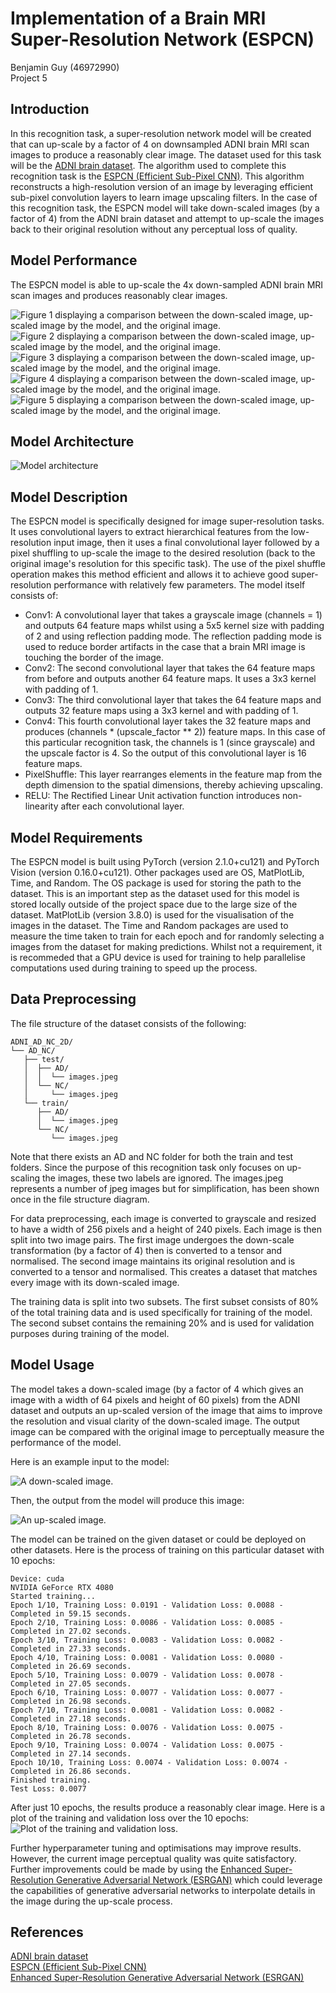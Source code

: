 # Implementation of a Brain MRI Super-Resolution Network (ESPCN)
Benjamin Guy (46972990)  
Project 5

## Introduction
In this recognition task, a super-resolution network model will be created that can up-scale by a factor of 4 on downsampled ADNI brain MRI scan images to produce a reasonably clear image. The dataset used for this task will be the [ADNI brain dataset](https://adni.loni.usc.edu/). The algorithm used to complete this recognition task is the [ESPCN (Efficient Sub-Pixel CNN)](https://keras.io/examples/vision/super_resolution_sub_pixel/). This algorithm reconstructs a high-resolution version of an image by leveraging
efficient sub-pixel convolution layers to learn image upscaling filters. In the case of this recognition task, the ESPCN model will take down-scaled images (by a factor of 4) from the ADNI brain dataset and attempt to up-scale the images back to their original resolution without any perceptual loss of quality. 

## Model Performance
The ESPCN model is able to up-scale the 4x down-sampled ADNI brain MRI scan images and produces reasonably clear images.

![Figure 1 displaying a comparison between the down-scaled image, up-scaled image by the model, and the original image.](images/Figure_1.png?raw=true "Model performance 1")
![Figure 2 displaying a comparison between the down-scaled image, up-scaled image by the model, and the original image.](images/Figure_2.png?raw=true "Model performance 2")
![Figure 3 displaying a comparison between the down-scaled image, up-scaled image by the model, and the original image.](images/Figure_3.png?raw=true "Model performance 3")
![Figure 4 displaying a comparison between the down-scaled image, up-scaled image by the model, and the original image.](images/Figure_4.png?raw=true "Model performance 4")
![Figure 5 displaying a comparison between the down-scaled image, up-scaled image by the model, and the original image.](images/Figure_5.png?raw=true "Model performance 5")

## Model Architecture
![Model architecture](images/Digraph.png?raw=true "Torchviz visualisation of the ESPCN model.")

## Model Description
The ESPCN model is specifically designed for image super-resolution tasks. It uses convolutional layers to extract hierarchical features from the low-resolution input image, then it uses a final convolutional layer followed by a pixel shuffling to up-scale the image to the desired resolution (back to the original image's resolution for this specific task). The use of the pixel shuffle operation makes this method efficient and allows it to achieve good super-resolution performance with relatively few parameters. The model itself consists of:

* Conv1: A convolutional layer that takes a grayscale image (channels = 1) and outputs 64 feature maps whilst using a 5x5 kernel size with padding of 2 and using reflection padding mode. The reflection padding mode is used to reduce border artifacts in the case that a brain MRI image is touching the border of the image.
* Conv2: The second convolutional layer that takes the 64 feature maps from before and outputs another 64 feature maps. It uses a 3x3 kernel with padding of 1.
* Conv3: The third convolutional layer that takes the 64 feature maps and outputs 32 feature maps using a 3x3 kernel and with padding of 1.
* Conv4: This fourth convolutional layer takes the 32 feature maps and produces (channels * (upscale_factor ** 2)) feature maps. In this case of this particular recognition task, the channels is 1 (since grayscale) and the upscale factor is 4. So the output of this convolutional layer is 16 feature maps.
* PixelShuffle: This layer rearranges elements in the feature map from the depth dimension to the spatial dimensions, thereby achieving upscaling.
* RELU: The Rectified Linear Unit activation function introduces non-linearity after each convolutional layer.

## Model Requirements
The ESPCN model is built using PyTorch (version 2.1.0+cu121) and PyTorch Vision (version 0.16.0+cu121). Other packages used are OS, MatPlotLib, Time, and Random. The OS package is used for storing the path to the dataset. This is an important step as the dataset used for this model is stored locally outside of the project space due to the large size of the dataset. MatPlotLib (version 3.8.0) is used for the visualisation of the images in the dataset. The Time and Random packages are used to measure the time taken to train for each epoch and for randomly selecting a images from the dataset for making predictions. Whilst not a requirement, it is recommeded that a GPU device is used for training to help parallelise computations used during training to speed up the process.

## Data Preprocessing
The file structure of the dataset consists of the following:
```
ADNI_AD_NC_2D/
└── AD_NC/
   ├── test/
   │  ├── AD/
   │  │  └── images.jpeg
   │  └── NC/
   │     └── images.jpeg
   └── train/
      ├── AD/
      │  └── images.jpeg
      └── NC/
         └── images.jpeg
```

Note that there exists an AD and NC folder for both the train and test folders. Since the purpose of this recognition task only focuses on up-scaling the images, these two labels are ignored. The images.jpeg represents a number of jpeg images but for simplification, has been shown once in the file structure diagram.

For data preprocessing, each image is converted to grayscale and resized to have a width of 256 pixels and a height of 240 pixels. Each image is then split into two image pairs. The first image undergoes the down-scale transformation (by a factor of 4) then is converted to a tensor and normalised. The second image maintains its original resolution and is converted to a tensor and normalised. This creates a dataset that matches every image with its down-scaled image.

The training data is split into two subsets. The first subset consists of 80% of the total training data and is used specifically for training of the model. The second subset contains the remaining 20% and is used for validation purposes during training of the model.

## Model Usage
The model takes a down-scaled image (by a factor of 4 which gives an image with a width of 64 pixels and height of 60 pixels) from the ADNI dataset and outputs an up-scaled version of the image that aims to improve the resolution and visual clarity of the down-scaled image. The output image can be compared with the original image to perceptually measure the performance of the model.

Here is an example input to the model:

![A down-scaled image.](images/Downscaled_image.png?raw=true "Down-scaled image example.")

Then, the output from the model will produce this image:

![An up-scaled image.](images/Upscaled_image.png?raw=true "Up-scaled image example.")

The model can be trained on the given dataset or could be deployed on other datasets. Here is the process of training on this particular dataset with 10 epochs:

```
Device: cuda
NVIDIA GeForce RTX 4080
Started training...
Epoch 1/10, Training Loss: 0.0191 - Validation Loss: 0.0088 - Completed in 59.15 seconds.
Epoch 2/10, Training Loss: 0.0086 - Validation Loss: 0.0085 - Completed in 27.02 seconds.
Epoch 3/10, Training Loss: 0.0083 - Validation Loss: 0.0082 - Completed in 27.33 seconds.
Epoch 4/10, Training Loss: 0.0081 - Validation Loss: 0.0080 - Completed in 26.69 seconds.
Epoch 5/10, Training Loss: 0.0079 - Validation Loss: 0.0078 - Completed in 27.05 seconds.
Epoch 6/10, Training Loss: 0.0077 - Validation Loss: 0.0077 - Completed in 26.98 seconds.
Epoch 7/10, Training Loss: 0.0081 - Validation Loss: 0.0082 - Completed in 27.18 seconds.
Epoch 8/10, Training Loss: 0.0076 - Validation Loss: 0.0075 - Completed in 26.78 seconds.
Epoch 9/10, Training Loss: 0.0074 - Validation Loss: 0.0075 - Completed in 27.14 seconds.
Epoch 10/10, Training Loss: 0.0074 - Validation Loss: 0.0074 - Completed in 26.86 seconds.
Finished training.
Test Loss: 0.0077
```

After just 10 epochs, the results produce a reasonably clear image. Here is a plot of the training and validation loss over the 10 epochs:
![Plot of the training and validation loss.](images/Training_loss.png?raw=true "Training amd validation loss over epochs.")

Further hyperparameter tuning and optimisations may improve results. However, the current image perceptual quality was quite satisfactory. Further improvements could be made by using the [Enhanced Super-Resolution Generative Adversarial Network (ESRGAN)](https://doi.org/10.48550/arXiv.1809.00219) which could leverage the capabilities of generative adversarial networks to interpolate details in the image during the up-scale process.

## References
[ADNI brain dataset](https://adni.loni.usc.edu/)  
[ESPCN (Efficient Sub-Pixel CNN)](https://keras.io/examples/vision/super_resolution_sub_pixel/)  
[Enhanced Super-Resolution Generative Adversarial Network (ESRGAN)](https://doi.org/10.48550/arXiv.1809.00219)